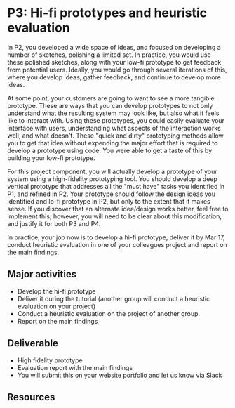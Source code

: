 # P3: Hi-fi prototypes and heuristic evaluation

In P2, you developed a wide space of ideas, and focused on developing a number of sketches, polishing a limited set. In practice, you would use these polished sketches, along with your low-fi prototype to get feedback from potential users. Ideally, you would go through several iterations of this, where you develop ideas, gather feedback, and continue to develop more ideas.

At some point, your customers are going to want to see a more tangible prototype. These are ways that you can develop prototypes to not only understand what the resulting system may look like, but also what it feels like to interact with. Using these prototypes, you could easily evaluate your interface with users, understanding what aspects of the interaction works well, and what doesn't. These "quick and dirty" prototyping methods allow you to get that idea without expending the major effort that is required to develop a prototype using code. You were able to get a taste of this by building your low-fi prototype.

For this project component, you will actually develop a prototype of your system using a high-fidelity prototyping tool. You should develop a deep vertical prototype that addresses all the "must have" tasks you identified in P1, and refined in P2. Your prototype should follow the design ideas you identified and lo-fi prototype in P2, but only to the extent that it makes sense. If you discover that an alternate idea/design works better, feel free to implement this; however, you will need to be clear about this modification, and justify it for both P3 and P4.

In practice, your job now is to develop a hi-fi prototype, deliver it by Mar 17, conduct heuristic evaluation in one of your colleagues project and report on the main findings.

## Major activities
- Develop the hi-fi prototype
- Deliver it during the tutorial (another group will conduct a heuristic evaluation on your project)
- Conduct a heuristic evaluation on the project of another group.
- Report on the main findings


## Deliverable
- High fidelity prototype
- Evaluation report with the main findings
- You will submit this on your website portfolio and let us know via Slack

## Resources

